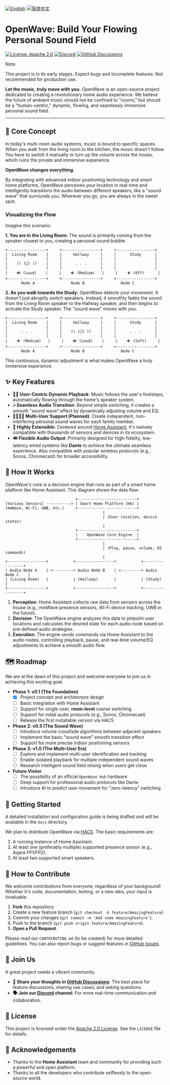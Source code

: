 <a href="./README.md"><img src="https://img.shields.io/badge/Language-English-blue?style=for-the-badge" alt="English"></a> <a href="./README.zh-CN.md"><img src="https://img.shields.io/badge/语言-简体中文-lightgrey?style=for-the-badge" alt="简体中文"></a>

# OpenWave: Build Your Flowing Personal Sound Field

[![License: Apache 2.0](https://img.shields.io/badge/License-Apache_2.0-blue.svg)](https://opensource.org/licenses/Apache-2.0)
[![Discord](https://img.shields.io/discord/YOUR_DISCORD_ID?label=Discord&logo=discord&color=5865F2)](https://discord.gg/YOUR_INVITE_LINK)
[![GitHub Discussions](https://img.shields.io/github/discussions/YOUR_USERNAME/openwave?label=Discussions&logo=github)](https://github.com/YOUR_USERNAME/openwave/discussions)

> [!NOTE]
> This project is in its early stages. Expect bugs and incomplete features. Not recommended for production use.

**Let the music, truly move with you.** OpenWave is an open-source project dedicated to creating a revolutionary home audio experience. We believe the future of ambient music should not be confined to "rooms," but should be a "human-centric," dynamic, flowing, and seamlessly immersive personal sound field.

---

## 🌟 Core Concept

In today's multi-room audio systems, music is bound to specific spaces. When you walk from the living room to the kitchen, the music doesn't follow. You have to switch it manually or turn up the volume across the house, which ruins the private and immersive experience.

**OpenWave changes everything.**

By integrating with advanced indoor positioning technology and smart home platforms, OpenWave perceives your location in real-time and intelligently transitions the audio between different speakers, like a "sound wave" that surrounds you. Wherever you go, you are always in the sweet spot.

### Visualizing the Flow

Imagine this scenario:

**1. You are in the Living Room:**
The sound is primarily coming from the speaker closest to you, creating a personal sound bubble.

```
+-----------------+     +-----------------+     +-----------------+
|  Living Room    |     |     Hallway     |     |      Study      |
|                 |     |                 |     |                 |
|    (( (🚶) ))    |     |      . . .      |     |                 |
|                 |     |                 |     |                 |
|    🔊 (Loud)    |     |    🔉 (Medium)   |     |    🔈 (Off)      |
+-----------------+     +-----------------+     +-----------------+
       Node A                Node B                Node C
```

**2. As you walk towards the Study:**
OpenWave detects your movement. It doesn't just abruptly switch speakers. Instead, it smoothly fades the sound from the Living Room speaker to the Hallway speaker, and then begins to activate the Study speaker. The "sound wave" moves with you.

```
+-----------------+     +-----------------+     +-----------------+
|  Living Room    |     |     Hallway     |     |      Study      |
|                 |     |                 |     |                 |
|      . . .      |     |    (( (🚶) ))    |     |      . . .      |
|                 |     |                 |     |                 |
|    🔉 (Medium)   |     |    🔊 (Loud)    |     |    🔉 (Soft)     |
+-----------------+     +-----------------+     +-----------------+
       Node A                Node B                Node C
```

This continuous, dynamic adjustment is what makes OpenWave a truly immersive experience.

## ✨ Key Features

* **🚶‍♂️ User-Centric Dynamic Playback**: Music follows the user's footsteps, automatically flowing through the home's speaker system.
* **🎶 Seamless Audio Transition**: Beyond simple switching, it creates a smooth "sound wave" effect by dynamically adjusting volume and EQ.
* **👨‍👩‍👧‍👦 Multi-User Support (Planned)**: Create independent, non-interfering personal sound waves for each family member.
* **🔌 Highly Extensible**: Centered around [Home Assistant](https://www.home-assistant.io/), it's natively compatible with thousands of sensors and devices in its ecosystem.
* **🔊 Flexible Audio Output**: Primarily designed for high-fidelity, low-latency wired systems like **Dante** to achieve the ultimate seamless experience. Also compatible with popular wireless protocols (e.g., Sonos, Chromecast) for broader accessibility.

## 🔧 How It Works

OpenWave's core is a decision engine that runs as part of a smart home platform like Home Assistant. This diagram shows the data flow:

```
                               +--------------------------+
[Various Sensors] -----------> | Smart Home Platform (HA) |
(mmWave, Wi-Fi, UWB, etc.)     +--------------------------+
                                           |
                                           | (User location, device states)
                                           |
                               +--------------------------+
                               |    OpenWave Core Engine  |
                               +--------------------------+
                                           |
                                           | (Play, pause, volume, EQ commands)
                                           |
+-----------------+           +-----------------+           +-----------------+
| Audio Node A    | <---------+ Audio Node B    | <---------+ Audio Node C    |
| (Living Room)   |           | (Hallway)       |           | (Study)         |
+-----------------+           +-----------------+           +-----------------+
```

1. **Perception**: Home Assistant collects raw data from sensors across the house (e.g., mmWave presence sensors, Wi-Fi device tracking, UWB in the future).
2. **Decision**: The OpenWave engine analyzes this data to pinpoint user locations and calculates the desired state for each audio node based on pre-defined audio strategies.
3. **Execution**: The engine sends commands via Home Assistant to the audio nodes, controlling playback, pause, and real-time volume/EQ adjustments to achieve a smooth audio flow.

## 🗺️ Roadmap

We are at the dawn of this project and welcome everyone to join us in achieving this exciting goal.

* **Phase 1: v0.1 (The Foundation)**
  * [x] Project concept and architecture design
  * [ ] Basic integration with Home Assistant
  * [ ] Support for single-user, **room-level** coarse switching
  * [ ] Support for initial audio protocols (e.g., Sonos, Chromecast)
  * [ ] Release the first installable version via HACS

* **Phase 2: v0.5 (The Sound Wave)**
  * [ ] Introduce volume crossfade algorithms between adjacent speakers
  * [ ] Implement the basic "sound wave" smooth transition effect
  * [ ] Support for more precise indoor positioning sensors

* **Phase 3: v1.0 (The Multi-User Era)**
  * [ ] Explore and implement multi-user identification and tracking
  * [ ] Enable isolated playback for multiple independent sound waves
  * [ ] Research intelligent sound field mixing when users get close

* **Future Vision**
  * [ ] The possibility of an official `OpenWave Hub` hardware
  * [ ] Deep support for professional audio protocols like Dante
  * [ ] Introduce AI to predict user movement for "zero-latency" switching

## 🚀 Getting Started

A detailed installation and configuration guide is being drafted and will be available in the `docs` directory.

We plan to distribute OpenWave via [HACS](https://hacs.xyz/). The basic requirements are:

1. A running instance of Home Assistant.
2. At least one (preferably multiple) supported presence sensor (e.g., Aqara FP1/FP2).
3. At least two supported smart speakers.

## 🙌 How to Contribute

We welcome contributions from everyone, regardless of your background! Whether it's code, documentation, testing, or a new idea, your input is invaluable.

1. **Fork** this repository.
2. Create a new feature branch (`git checkout -b feature/AmazingFeature`).
3. Commit your changes (`git commit -m 'Add some AmazingFeature'`).
4. Push to the branch (`git push origin feature/AmazingFeature`).
5. **Open a Pull Request**.

Please read our `CONTRIBUTING.md` (to be created) for more detailed guidelines. You can also report bugs or suggest features in [GitHub Issues](https://github.com/YOUR_USERNAME/openwave/issues).

## 💬 Join Us

A great project needs a vibrant community.

* **💬 Share your thoughts in [GitHub Discussions](https://github.com/YOUR_USERNAME/openwave/discussions)**: The best place for feature discussions, sharing use cases, and asking questions.
* **🗣️ Join our [Discord](https://discord.gg/YOUR_INVITE_LINK) channel**: For more real-time communication and collaboration.

## 📄 License

This project is licensed under the [Apache 2.0 License](https://opensource.org/licenses/Apache-2.0). See the `LICENSE` file for details.

## 🙏 Acknowledgements

* Thanks to the **Home Assistant** team and community for providing such a powerful and open platform.
* Thanks to all the developers who contribute selflessly to the open-source world.
